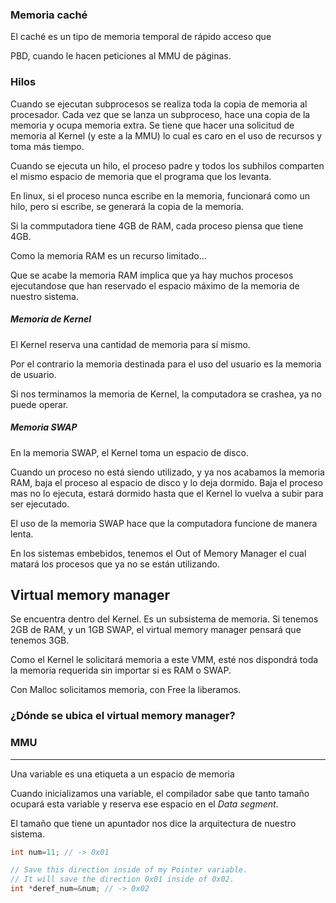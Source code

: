 ### Memoria caché
El caché es un tipo de memoria temporal de rápido acceso que

PBD, cuando le hacen peticiones al MMU de páginas.


### Hilos
Cuando se ejecutan subprocesos se realiza toda la copia de memoria al procesador. Cada vez que se lanza un subproceso, hace una copia de la memoria y ocupa memoria extra. Se tiene que hacer una solicitud de memoria al Kernel (y este a la MMU) lo cual es caro en el uso de recursos y toma más tiempo.

Cuando se ejecuta un hilo, el proceso padre y todos los subhilos comparten el mismo espacio de memoria que el programa que los levanta. 

En linux, si el proceso nunca escribe en la memoria, funcionará como un hilo, pero si escribe, se generará la copia de la memoria.

Si la commputadora tiene 4GB de RAM, cada proceso piensa que tiene 4GB.

Como la memoria RAM es un recurso limitado...

Que se acabe la memoria RAM implica que ya hay muchos procesos ejecutandose que han reservado el espacio máximo de la memoria de nuestro sistema.

##### Memoria de Kernel
El Kernel reserva una cantidad de memoria para sí mismo.

Por el contrario la memoria destinada para el uso del usuario es la memoria de usuario.

Si nos terminamos la memoria de Kernel, la computadora se crashea, ya no puede operar.

##### Memoria SWAP
En la memoria SWAP, el Kernel toma un espacio de disco. 

Cuando un proceso no está siendo utilizado, y ya nos acabamos la memoria RAM, baja el proceso al espacio de disco y lo deja dormido. Baja el proceso mas no lo ejecuta, estará dormido hasta que el Kernel lo vuelva a subir para ser ejecutado.

El uso de la memoria SWAP hace que la computadora funcione de manera lenta.

En los sistemas embebidos, tenemos el Out of Memory Manager el cual matará los procesos que ya no se están utilizando.


## Virtual memory manager
Se encuentra dentro del Kernel. Es un subsistema de memoria.
Si tenemos 2GB de RAM, y un 1GB SWAP, el virtual memory manager pensará que tenemos 3GB.

Como el Kernel le solicitará memoria a este VMM, esté nos dispondrá toda la memoria requerida sin importar si es RAM o SWAP.

Con Malloc solicitamos memoria, con Free la liberamos.

### ¿Dónde se ubica el virtual memory manager?

### MMU

---

Una variable es una etiqueta a un espacio de memoria

Cuando inicializamos una variable, el compilador sabe que tanto tamaño ocupará esta variable y reserva ese espacio en el *Data segment*.

El tamaño que tiene un apuntador nos dice la arquitectura de nuestro sistema.
```c
int num=11; // -> 0x01

// Save this direction inside of my Pointer variable.
// It will save the direction 0x01 inside of 0x02.
int *deref_num=&num; // -> 0x02

```